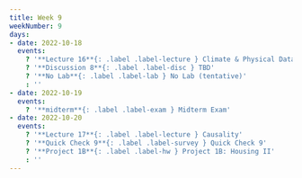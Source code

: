 ```yaml
---
title: Week 9
weekNumber: 9
days:
- date: 2022-10-18
  events:
    ? '**Lecture 16**{: .label .label-lecture } Climate & Physical Data'
    ? '**Discussion 8**{: .label .label-disc } TBD' 
    ? '**No Lab**{: .label .label-lab } No Lab (tentative)'
    : ''
- date: 2022-10-19
  events:
    ? '**midterm**{: .label .label-exam } Midterm Exam'
- date: 2022-10-20
  events:
    ? '**Lecture 17**{: .label .label-lecture } Causality'
    ? '**Quick Check 9**{: .label .label-survey } Quick Check 9'
    ? '**Project 1B**{: .label .label-hw } Project 1B: Housing II'
    : ''
---
```

